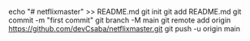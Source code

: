 echo "# netflixmaster" >> README.md
git init
git add README.md
git commit -m "first commit"
git branch -M main
git remote add origin https://github.com/devCsaba/netflixmaster.git
git push -u origin main
